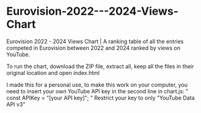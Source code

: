 # Eurovision-2022---2024-Views-Chart
Eurovision 2022 - 2024 Views Chart | A ranking table of all the entries competed in Eurovision between 2022 and 2024 ranked by views on YouTube.

To run the chart, download the ZIP file, extract all, keep all the files in their original location and open index.html

I made this for a personal use, to make this work on your computer, you need to insert your own YouTube API key in the second line in chart.js:
" const APIKey = "[your API key]";  "
Restrict your key to only "YouTube Data API v3"

